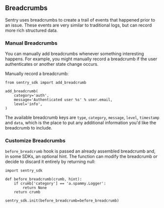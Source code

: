 ## Breadcrumbs
Sentry uses breadcrumbs to create a trail of events that happened prior to an issue. These events are very similar to traditional logs, but can record more rich structured data.

### Manual Breadcrumbs
You can manually add breadcrumbs whenever something interesting happens. For example, you might manually record a breadcrumb if the user authenticates or another state change occurs.

Manually record a breadcrumb:

```
from sentry_sdk import add_breadcrumb

add_breadcrumb(
    category='auth',
    message='Authenticated user %s' % user.email,
    level='info',
)
```

The available breadcrumb keys are `type`, `category`, `message`, `level`, `timestamp` and `data`, which is the place to put any additional information you'd like the breadcrumb to include.

### Customize Breadcrumbs
`before_breadcrumb` hook is passed an already assembled breadcrumb and, in some SDKs, an optional hint. The function can modify the breadcrumb or decide to discard it entirely by returning null:

```
import sentry_sdk

def before_breadcrumb(crumb, hint):
    if crumb['category'] == 'a.spammy.Logger':
        return None
    return crumb

sentry_sdk.init(before_breadcrumb=before_breadcrumb)
```